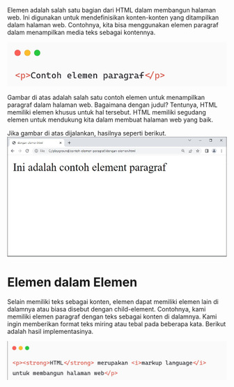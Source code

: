 Elemen adalah salah satu bagian dari HTML dalam membangun halaman web. Ini digunakan untuk mendefinisikan konten-konten yang ditampilkan dalam halaman web. Contohnya, kita bisa menggunakan elemen paragraf dalam menampilkan media teks sebagai kontennya.

![Alt text](image.png)

Gambar di atas adalah salah satu contoh elemen untuk menampilkan paragraf dalam halaman web. Bagaimana dengan judul? Tentunya, HTML memiliki elemen khusus untuk hal tersebut. HTML memiliki segudang elemen untuk mendukung kita dalam membuat halaman web yang baik.

Jika gambar di atas dijalankan, hasilnya seperti berikut.
![Alt text](image-1.png)


# Elemen dalam Elemen
Selain memiliki teks sebagai konten, elemen dapat memiliki elemen lain di dalamnya atau biasa disebut dengan child-element. Contohnya, kami memiliki elemen paragraf dengan teks sebagai konten di dalamnya. Kami ingin memberikan format teks miring atau tebal pada beberapa kata. Berikut adalah hasil implementasinya.

![Alt text](image-2.png)
#






